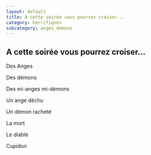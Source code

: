 ```yaml
---
layout: default
title: A cette soirée vous pourrez croiser...
category: horrifiques
subcategory: anges_demons
---
```


## A cette soirée vous pourrez croiser...

Des Anges

Des démons

Des mi-anges mi-démons

Un ange déchu

Un démon racheté

La mort

Le diable

Cupidon
